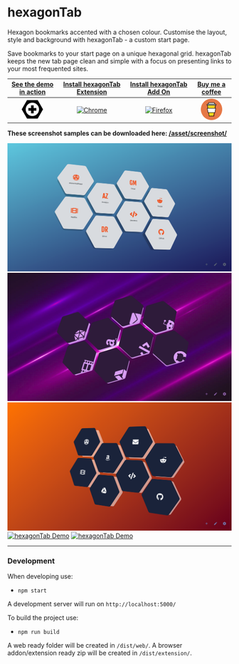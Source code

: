 # hexagonTab
Hexagon bookmarks accented with a chosen colour. Customise the layout, style and background with hexagonTab - a custom start page.

Save bookmarks to your start page on a unique hexagonal grid. hexagonTab keeps the new tab page clean and simple with a focus on presenting links to your most frequented sites.

| [See the demo in action](https://zombiefox.github.io/hexagonTab/) | [Install hexagonTab Extension](https://chrome.google.com/webstore/detail/hexagontab/hjapnkiokjkamfjenbdagacmpkobjlgi) | [Install hexagonTab Add On](https://addons.mozilla.org/en-GB/firefox/addon/hexagontab/) | [Buy me a coffee](https://www.buymeacoffee.com/zombieFox/) |
|:-------------:|:-------------:|:-------------:|:-------------:|
| [![hexagonTab](./src/icon/icon-48.png)](https://zombiefox.github.io/hexagonTab/) | [![Chrome](asset/logo/chrome-48x48.png)](https://chrome.google.com/webstore/detail/hexagontab/hjapnkiokjkamfjenbdagacmpkobjlgi) | [![Firefox](asset/logo/firefox-48x48.png)](https://addons.mozilla.org/en-GB/firefox/addon/hexagontab/) | [![coffee](asset/logo/bymeacoffee-48x48.png)](https://www.buymeacoffee.com/zombieFox/) |

__These screenshot samples can be downloaded here: [/asset/screenshot/](https://github.com/zombieFox/hexagonTab/tree/master/asset/screenshot)__

[![hexagonTab Demo](asset/screenshot/screenshot-001.png)](https://zombiefox.github.io/hexagonTab/)
[![hexagonTab Demo](asset/screenshot/screenshot-002.png)](https://zombiefox.github.io/hexagonTab/)
[![hexagonTab Demo](asset/screenshot/screenshot-003.png)](https://zombiefox.github.io/hexagonTab/)
[![hexagonTab Demo](asset/screenshot/screenshot-004.png)](https://zombiefox.github.io/hexagonTab/)
[![hexagonTab Demo](asset/screenshot/screenshot-005.gif)](https://zombiefox.github.io/hexagonTab/)

---

### Development

When developing use:
- `npm start`

A development server will run on `http://localhost:5000/`


To build the project use:
- `npm run build`

A web ready folder will be created in `/dist/web/`.
A browser addon/extension ready zip will be created in `/dist/extension/`.
